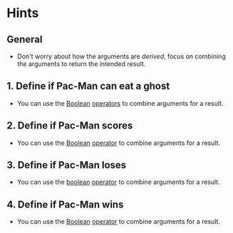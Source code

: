 # Hints

## General

- Don't worry about how the arguments are _derived_, focus on combining the arguments to return the intended result.

## 1. Define if Pac-Man can eat a ghost

- You can use the [Boolean][boolean] [operators][boolean-operators] to combine arguments for a result.

## 2. Define if Pac-Man scores

- You can use the [Boolean][boolean] [operator][boolean-operators] to combine arguments for a result.

## 3. Define if Pac-Man loses

- You can use the [boolean][Boolean] [operator][boolean-operators] to combine arguments for a result.

## 4. Define if Pac-Man wins

- You can use the [Boolean][boolean] [operator][Boolean-operators] to combine arguments for a result.

[boolean]: https://docs.python.org/3/library/stdtypes.html#truth
[Boolean-operators]: https://docs.python.org/3/library/stdtypes.html#boolean-operations-and-or-not

